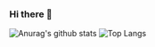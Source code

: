 ### Hi there 👋

![Anurag's github stats](https://github-readme-stats.vercel.app/api?username=JaviDev27&count_private=true&show_icons=true&theme=solarized-dark)
![Top Langs](https://github-readme-stats.vercel.app/api/top-langs/?username=JaviDev27&theme=solarized-dark&layout=compact)

<!--
**JaviDev27/JaviDev27** is a ✨ _special_ ✨ repository because its `README.md` (this file) appears on your GitHub profile.

Here are some ideas to get you started:

- 🔭 I’m currently working on ...
- 🌱 I’m currently learning ...
- 👯 I’m looking to collaborate on ...
- 🤔 I’m looking for help with ...
- 💬 Ask me about ...
- 📫 How to reach me: ...
- 😄 Pronouns: ...
- ⚡ Fun fact: ...
-->

